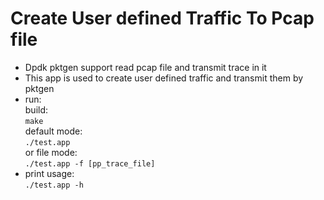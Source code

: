 # Create User defined Traffic To Pcap file
- Dpdk pktgen support read pcap file and transmit trace in it
- This app is used to create user defined traffic and transmit them by pktgen
- run:  
	build:  
	`make`  
	default mode:  
	`./test.app`  
	or file mode:  
	`./test.app -f [pp_trace_file]`
- print usage:  
`./test.app -h`

 
